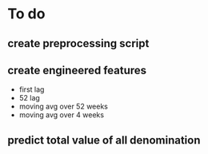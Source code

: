 # To do

## create preprocessing script

## create engineered features
- first lag
- 52 lag
- moving avg over 52 weeks
- moving avg over 4 weeks

## predict total value of all denomination
